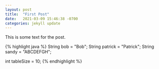 ```yaml
---
layout: post
title:  "First Post"
date:   2021-03-09 15:46:38 -0700
categories: jekyll update
---
```

This is some text for the post.

{% highlight java %}
String bob = "Bob";
String patrick = "Patrick";
String sandy = "ABCDEFGH";

int tableSize = 10;
{% endhighlight %}
